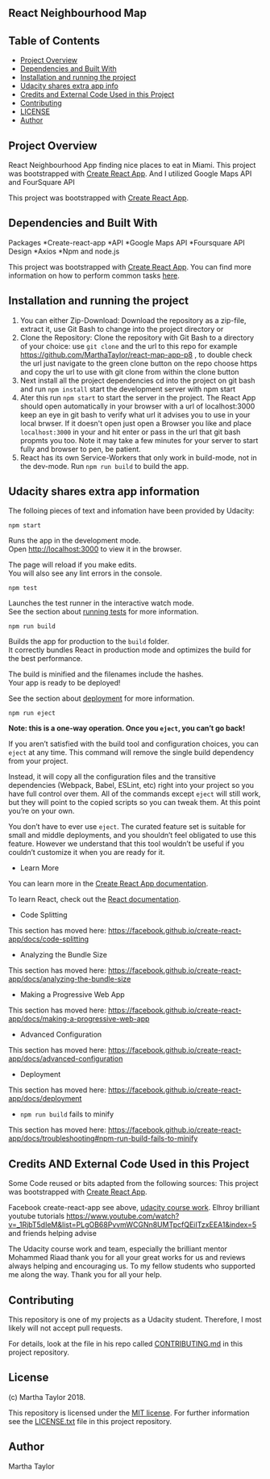 ## React Neighbourhood Map

## Table of Contents

- [Project Overview](#ProjectOverview)
- [Dependencies and Built With](#DependenciesAndBuiltWith)
- [Installation and running the project](#InstallationAndRunningTheProject)
- [Udacity shares extra app info](#UdacitySharesExtraAppInfo)
- [Credits and External Code Used in this Project](#ExternalCodeUsedinthisProject)
- [Contributing](#contributing)
- [LICENSE](#LICENSE)
- [Author](#Author)

## Project Overview

React Neighbourhood App finding nice places to eat in Miami. This project was bootstrapped with [Create React App](https://github.com/facebook/create-react-app). And I utilized Google Maps API and FourSquare API


This project was bootstrapped with [Create React App](https://github.com/facebook/create-react-app).

## Dependencies and Built With
Packages
*Create-react-app
*API
*Google Maps API
*Foursquare API
Design
*Axios 
*Npm and node.js

This project was bootstrapped with [Create React App](https://github.com/facebookincubator/create-react-app). You can find more information on how to perform common tasks [here](https://github.com/facebookincubator/create-react-app/blob/master/packages/react-scripts/template/README.md).

## Installation and running the project

1. You can either Zip-Download: Download the repository as a zip-file, extract it, use Git Bash to change into the project directory or
2. Clone the Repository: Clone the repository with Git Bash to a directory of your choice: use ```git clone``` and the url to this repo for example https://github.com/MarthaTaylor/react-map-app-p8 , to double check the url just navigate to the green clone button on the repo choose https and copy the url to use with git clone from within the clone button
3. Next install all the project dependencies cd into the project on git bash and run ```npm install```
start the development server with npm start
4. Ater this run ```npm start``` to start the server in the project. The React App should open automatically in your browser with a url of localhost:3000 keep an eye in git bash to verify what url it advises you to use in your local brwser. If it doesn't open just open a Browser you like and place ```localhost:3000``` in your and hit enter or pass in the url that git bash propmts you too. Note it may take a few minutes for your server to start fully and browser to pen, be patient.
5. React has its own Service-Workers that only work in build-mode, not in the dev-mode. Run ```npm run build``` to build the app.



## Udacity shares extra app information

The folloing pieces of text and infomation have been provided by Udacity:

```npm start```

Runs the app in the development mode.<br>
Open [http://localhost:3000](http://localhost:3000) to view it in the browser.

The page will reload if you make edits.<br>
You will also see any lint errors in the console.

```npm test```

Launches the test runner in the interactive watch mode.<br>
See the section about [running tests](https://facebook.github.io/create-react-app/docs/running-tests) for more information.

```npm run build```

Builds the app for production to the `build` folder.<br>
It correctly bundles React in production mode and optimizes the build for the best performance.

The build is minified and the filenames include the hashes.<br>
Your app is ready to be deployed!

See the section about [deployment](https://facebook.github.io/create-react-app/docs/deployment) for more information.

```npm run eject```

**Note: this is a one-way operation. Once you `eject`, you can’t go back!**

If you aren’t satisfied with the build tool and configuration choices, you can `eject` at any time. This command will remove the single build dependency from your project.

Instead, it will copy all the configuration files and the transitive dependencies (Webpack, Babel, ESLint, etc) right into your project so you have full control over them. All of the commands except `eject` will still work, but they will point to the copied scripts so you can tweak them. At this point you’re on your own.

You don’t have to ever use `eject`. The curated feature set is suitable for small and middle deployments, and you shouldn’t feel obligated to use this feature. However we understand that this tool wouldn’t be useful if you couldn’t customize it when you are ready for it.

* Learn More

You can learn more in the [Create React App documentation](https://facebook.github.io/create-react-app/docs/getting-started).

To learn React, check out the [React documentation](https://reactjs.org/).

* Code Splitting

This section has moved here: https://facebook.github.io/create-react-app/docs/code-splitting

* Analyzing the Bundle Size

This section has moved here: https://facebook.github.io/create-react-app/docs/analyzing-the-bundle-size

* Making a Progressive Web App

This section has moved here: https://facebook.github.io/create-react-app/docs/making-a-progressive-web-app

* Advanced Configuration

This section has moved here: https://facebook.github.io/create-react-app/docs/advanced-configuration

* Deployment

This section has moved here: https://facebook.github.io/create-react-app/docs/deployment

* `npm run build` fails to minify

This section has moved here: https://facebook.github.io/create-react-app/docs/troubleshooting#npm-run-build-fails-to-minify

## Credits AND External Code Used in this Project

Some Code reused or bits adapted from the following sources:
This project was bootstrapped with [Create React App](https://github.com/facebookincubator/create-react-app).

Facebook create-react-app see above, [udacity course work](www.uadacity.com).
Elhroy brilliant youtube tutorials https://www.youtube.com/watch?v=_1RjbT5dIeM&list=PLgOB68PvvmWCGNn8UMTpcfQEiITzxEEA1&index=5 and friends helping advise 

The Udacity course work and team, especially the brilliant mentor Mohammed Riaad thank you for all your great works for us and reviews always helping and encouraging us. To my fellow students who supported me along the way. Thank you for all your help. 

## Contributing

This repository is one of my projects as a Udacity student. Therefore, I most likely will not accept pull requests. 

For details, look at the file in his repo called [CONTRIBUTING.md](CONTRIBUTING.md) in this project repository.

## License

(c) Martha Taylor 2018.

This repository is licensed under the [MIT license](https://choosealicense.com/licenses/mit/#). For further information see the [LICENSE.txt](LICENSE.txt) file in this project repository.

## Author

Martha Taylor
